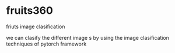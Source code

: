 # fruits360
friuts image clasification 


we can clasify the different image s by using the image clasification techniques of pytorch framework 

